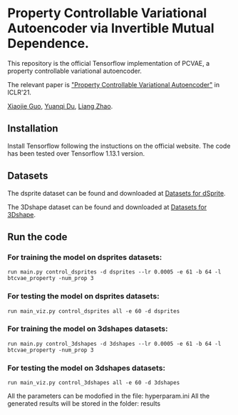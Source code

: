 # Property Controllable Variational Autoencoder via Invertible Mutual Dependence.

This repository is the official Tensorflow implementation of PCVAE, a property controllable variational autoencoder.

The relevant paper is ["Property Controllable Variational Autoencoder"](http://mason.gmu.edu/~lzhao9/materials/papers/ICDM_2019_NEC_DGT-final.pdf) in ICLR'21.

[Xiaojie Guo](https://sites.google.com/view/xiaojie-guo-personal-site), [Yuanqi Du](https://yuanqidu.github.io/), [Liang Zhao](http://mason.gmu.edu/~lzhao9/).

## Installation
Install Tensorflow following the instuctions on the official website. The code has been tested over Tensorflow 1.13.1 version.

## Datasets

The dsprite dataset can be found and downloaded at [Datasets for dSprite](https://github.com/deepmind/dsprites-dataset). 

The 3Dshape dataset can be found and downloaded at [Datasets for 3Dshape](https://github.com/deepmind/3d-shapes). 


## Run the code


### For training the model on dsprites datasets:
    run main.py control_dsprites -d dsprites --lr 0.0005 -e 61 -b 64 -l btcvae_property -num_prop 3

### For testing the model on dsprites datasets:
    run main_viz.py control_dsprites all -e 60 -d dsprites


### For training the model on 3dshapes datasets:
    run main.py control_3dshapes -d 3dshapes --lr 0.0005 -e 61 -b 64 -l btcvae_property -num_prop 3

### For testing the model on 3dshapes datasets:
    run main_viz.py control_3dshapes all -e 60 -d 3dshapes

All the parameters can be modofied in the file: hyperparam.ini
All the generated results will be stored in the folder: results
 
